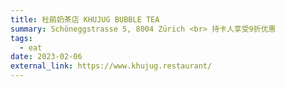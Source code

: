 ```yaml
---
title: 杜鹃奶茶店 KHUJUG BUBBLE TEA
summary: Schöneggstrasse 5, 8004 Zürich <br> 持卡人享受9折优惠
tags:
  - eat
date: 2023-02-06
external_link: https://www.khujug.restaurant/
---
```

